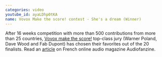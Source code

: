 ```yaml
---
categories: video
youtube_id: ayaLDhp0tKA
name: Vovox Make the score! contest - She's a dream (Winner)
---
```


After 16 weeks competition with more than 500 contributions from more than 25 countries, <a href="http://www.makethescore.vovox.com">Vovox make the score!</a> top-class jury (Warner Poland, Dave Wood and Fab Dupont) has chosen their favorites out of the 20 finalists.
Read an <a href="http://fr.audiofanzine.com/vovox/news/a.play,n.23067.html">article</a> on French online audio magazine Audiofanzine.

